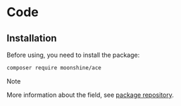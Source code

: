 # Code

## Installation

Before using, you need to install the package:

```bash
composer require moonshine/ace
```

> [!NOTE]
> More information about the field, see [package repository](https://github.com/moonshine-software/ace).
